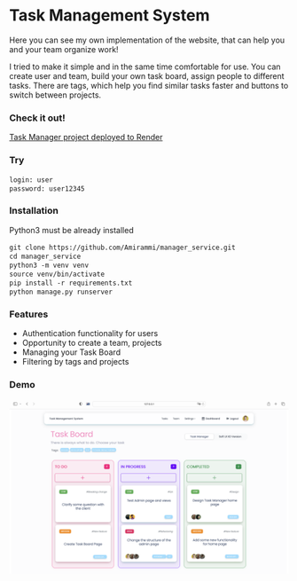 # Task Management System
Here you can see my own implementation of the website, that can help you and your team organize work!

I tried to make it simple and in the same time comfortable for use. You can create user and team, build your own task board, assign people to different tasks. There are tags, which help you find similar tasks faster and buttons to switch between projects.

### Check it out!
[Task Manager project deployed to Render](https://task-manager-rpg4.onrender.com/)

### Try
```shell
login: user
password: user12345
```

### Installation
Python3 must be already installed

```shell
git clone https://github.com/Amirammi/manager_service.git
cd manager_service
python3 -m venv venv
source venv/bin/activate
pip install -r requirements.txt
python manage.py runserver
```
### Features
* Authentication functionality for users 
* Opportunity to create a team, projects
* Managing your Task Board
* Filtering by tags and projects

### Demo
![TaskBoard Interface](TaskBoard.png)
